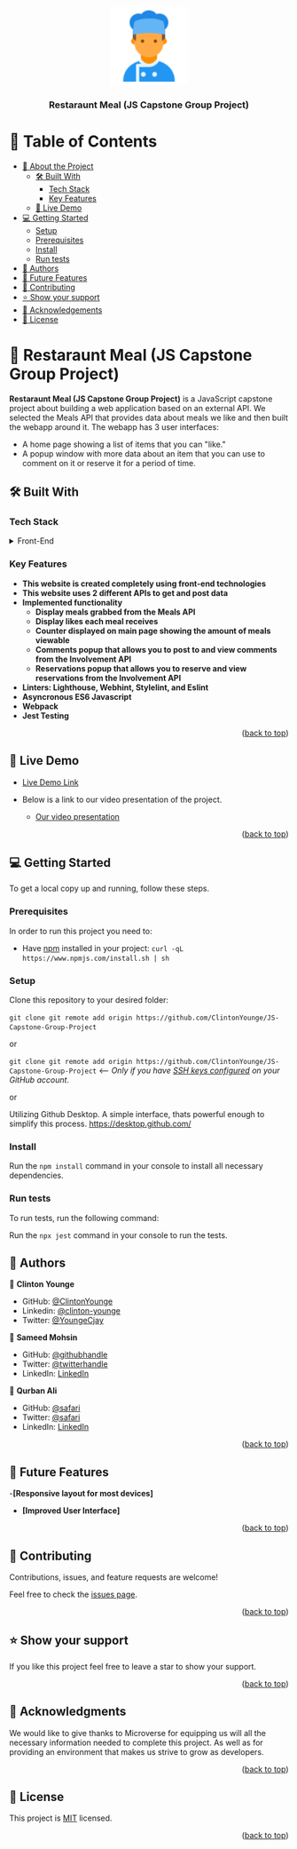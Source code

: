 <a name="readme-top"></a>

<div align="center">
  <img src="./assets/logo.png" alt="logo" width="140"  height="auto" />
  <br/>

  <h3><b>Restaraunt Meal (JS Capstone Group Project)</b></h3>

</div>

# 📗 Table of Contents

- [📖 About the Project](#about-project)
  - [🛠 Built With](#built-with)
    - [Tech Stack](#tech-stack)
    - [Key Features](#key-features)
  - [🚀 Live Demo](#live-demo)
- [💻 Getting Started](#getting-started)
  - [Setup](#setup)
  - [Prerequisites](#prerequisites)
  - [Install](#install)
  - [Run tests](#run-tests)
- [👥 Authors](#authors)
- [🔭 Future Features](#future-features)
- [🤝 Contributing](#contributing)
- [⭐️ Show your support](#support)
- [🙏 Acknowledgements](#acknowledgements)
- [📝 License](#license)


# 📖 Restaraunt Meal (JS Capstone Group Project) <a name="about-project"></a>

**Restaraunt Meal (JS Capstone Group Project)** is a JavaScript capstone project about building a web application based on an external API. We selected the Meals API that provides data about meals we like and then built the webapp around it. The webapp has 3 user interfaces:
- A home page showing a list of items that you can "like."
- A popup window with more data about an item that you can use to comment on it or reserve it for a period of time.

## 🛠 Built With <a name="built-with"></a>

### Tech Stack <a name="tech-stack"></a>

<details>
  <summary>Front-End</summary>
  <ul>
    <li><a href="https://html.com/">HTML</a></li>
  </ul>
  <ul>
    <li><a href="https://developer.mozilla.org/en-US/docs/Web/CSS">CSS</a></li>
  </ul>
  <ul>
    <li><a href="https://www.javascript.com/">JavaScript</a></li>
  </ul>
</details>


### Key Features <a name="key-features"></a>

- **This website is created completely using front-end technologies**
- **This website uses 2 different APIs to get and post data**
- **Implemented functionality**
  - **Display meals grabbed from the Meals API**
  - **Display likes each meal receives**
  - **Counter displayed on main page showing the amount of meals viewable**
  - **Comments popup that allows you to post to and view comments from the Involvement API**
  - **Reservations popup that allows you to reserve and view reservations from the Involvement API**
- **Linters: Lighthouse, Webhint, Stylelint, and Eslint**
- **Asyncronous ES6 Javascript**
- **Webpack**
- **Jest Testing**

<p align="right">(<a href="#readme-top">back to top</a>)</p>

## 🚀 Live Demo <a name="live-demo"></a>

- [Live Demo Link](https://clintonyounge.github.io/JS-Capstone-Group-Project/dist/)

- Below is a link to our video presentation of the project.
  - [Our video presentation](https://www.loom.com/share/9b1b568f4223478b885f127548656032)

<p align="right">(<a href="#readme-top">back to top</a>)</p>

## 💻 Getting Started <a name="getting-started"></a>

To get a local copy up and running, follow these steps.

### Prerequisites

In order to run this project you need to:

- Have [npm](https://www.npmjs.com/package/npm) installed in your project:
  `curl -qL https://www.npmjs.com/install.sh | sh`

### Setup

Clone this repository to your desired folder:

`git clone git remote add origin https://github.com/ClintonYounge/JS-Capstone-Group-Project`

or

`git clone git remote add origin https://github.com/ClintonYounge/JS-Capstone-Group-Project` <-- _Only if you have [SSH keys configured](https://docs.github.com/en/authentication/connecting-to-github-with-ssh/adding-a-new-ssh-key-to-your-github-account) on your GitHub account_.

or

Utilizing Github Desktop. A simple interface, thats powerful enough to simplify this process.
https://desktop.github.com/

### Install

Run the `npm install` command in your console to install all necessary dependencies.

### Run tests

To run tests, run the following command:

Run the `npx jest` command in your console to run the tests.

## 👥 Authors <a name="authors"></a>

👤 **Clinton Younge**

- GitHub: [@ClintonYounge](https://github.com/ClintonYounge)
- Linkedin: [@clinton-younge](https://www.linkedin.com/in/clinton-younge-83386a25a/)
- Twitter: [@YoungeCjay](https://twitter.com/YoungeCjay)

👤 **Sameed Mohsin**

- GitHub: [@githubhandle](https://github.com/sameedmohsin28/)
- Twitter: [@twitterhandle](https://twitter.com/SameedMohsin22)
- LinkedIn: [LinkedIn](https://www.linkedin.com/in/sameed-mohsin-538792180/)

👤 **Qurban Ali**

- GitHub: [@safari](https://github.com/Ali-0111)
- Twitter: [@safari](https://twitter.com/qurban_safari)
- LinkedIn: [LinkedIn](https://www.linkedin.com/in/ali-safari-695214202/)

<p align="right">(<a href="#readme-top">back to top</a>)</p>

## 🔭 Future Features <a name="future-features"></a>

-**[Responsive layout for most devices]**
- **[Improved User Interface]**

<p align="right">(<a href="#readme-top">back to top</a>)</p>

## 🤝 Contributing <a name="contributing"></a>

Contributions, issues, and feature requests are welcome!

Feel free to check the [issues page](../../issues/).

<p align="right">(<a href="#readme-top">back to top</a>)</p>

## ⭐️ Show your support <a name="support"></a>

If you like this project feel free to leave a star to show your support.

<p align="right">(<a href="#readme-top">back to top</a>)</p>

## 🙏 Acknowledgments <a name="acknowledgements"></a>

We would like to give thanks to Microverse for equipping us will all the necessary information needed to complete this project. As well as for providing an environment that makes us strive to grow as developers.

<p align="right">(<a href="#readme-top">back to top</a>)</p>


## 📝 License <a name="license"></a>

This project is [MIT](./MIT.md) licensed.

<p align="right">(<a href="#readme-top">back to top</a>)</p>
